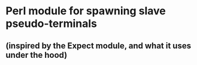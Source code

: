 # Perl module for spawning slave pseudo-terminals
## (inspired by the Expect module, and what it uses under the hood)

